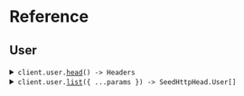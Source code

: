 # Reference
## User
<details><summary><code>client.user.<a href="/src/api/resources/user/client/Client.ts">head</a>() -> Headers</code></summary>
<dl>
<dd>

#### 🔌 Usage

<dl>
<dd>

<dl>
<dd>

```typescript
await client.user.head();

```
</dd>
</dl>
</dd>
</dl>

#### ⚙️ Parameters

<dl>
<dd>

<dl>
<dd>

**requestOptions:** `User.RequestOptions` 
    
</dd>
</dl>
</dd>
</dl>


</dd>
</dl>
</details>

<details><summary><code>client.user.<a href="/src/api/resources/user/client/Client.ts">list</a>({ ...params }) -> SeedHttpHead.User[]</code></summary>
<dl>
<dd>

#### 🔌 Usage

<dl>
<dd>

<dl>
<dd>

```typescript
await client.user.list({
    limit: 1
});

```
</dd>
</dl>
</dd>
</dl>

#### ⚙️ Parameters

<dl>
<dd>

<dl>
<dd>

**request:** `SeedHttpHead.ListUsersRequest` 
    
</dd>
</dl>

<dl>
<dd>

**requestOptions:** `User.RequestOptions` 
    
</dd>
</dl>
</dd>
</dl>


</dd>
</dl>
</details>

